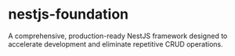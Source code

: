 # nestjs-foundation
A comprehensive, production-ready NestJS framework designed to accelerate development and eliminate repetitive CRUD operations.
